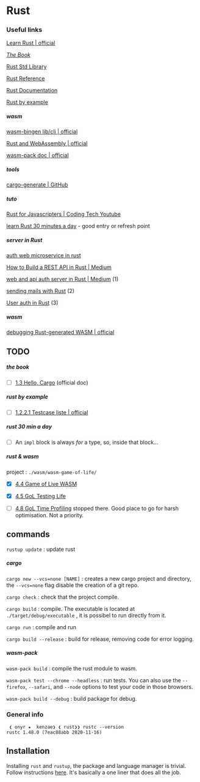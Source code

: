 # Rust

### Useful links

[Learn Rust | official](https://www.rust-lang.org/learn)

[*The Book*](https://doc.rust-lang.org/book/title-page.html)

[Rust Std Library](https://doc.rust-lang.org/std/index.html)

[Rust Reference](https://doc.rust-lang.org/reference/notation.html)

[Rust Documentation](https://doc.rust-lang.org/stable/)

[Rust by example](https://doc.rust-lang.org/stable/rust-by-example/index.html)

##### wasm

[wasm-bingen lib/cli | official](https://rustwasm.github.io/docs/wasm-bindgen/#introduction)

[Rust and WebAssembly | official](https://rustwasm.github.io/docs/book/introduction.html)

[wasm-pack doc | official](https://rustwasm.github.io/wasm-pack/book/introduction.html)

##### tools

[cargo-generate | GitHub](https://github.com/ashleygwilliams/cargo-generate)

##### tuto

[Rust for Javascripters | Coding Tech Youtube](https://youtu.be/ohuTy8MmbLc)

[learn Rust 30 minutes a day](https://fasterthanli.me/articles/a-half-hour-to-learn-rust) - good entry or refresh point

##### server in Rust

[auth web microservice in rust](https://gill.net.in/posts/auth-microservice-rust-actix-web1.0-diesel-complete-tutorial/)

[How to Build a REST API in Rust | Medium](https://medium.com/better-programming/rest-api-in-rust-step-by-step-guide-b8a6c5fcbff0)

[web and api auth server in Rust | Medium](https://medium.com/swlh/creating-a-web-and-api-authentication-service-in-rust-55d0b0a848d) (1)

[sending mails with Rust](https://medium.com/swlh/sending-emails-with-rust-162667ee40f6) (2)

[User auth in Rust](https://medium.com/swlh/user-authentication-in-rust-ee8116934d73) (3)

##### wasm

[debugging Rust-generated WASM | official](https://rustwasm.github.io/docs/wasm-bindgen/#introduction)


## TODO

##### the book

* [ ] [1.3 Hello, Cargo](https://doc.rust-lang.org/book/ch01-03-hello-cargo.html) (official doc)

##### rust by example

* [ ] [1.2.2.1 Testcase liste | official](https://doc.rust-lang.org/stable/rust-by-example/hello/print/print_display/testcase_list.html)

##### rust 30 min a day

* [ ] An `impl` block is always *for* a type, so, inside that block...

##### rust & wasm

project : `./wasm/wasm-game-of-life/`

* [X] [4.4 Game of Live WASM](https://rustwasm.github.io/docs/book/game-of-life/implementing.html#rust-implementation)
* [X] [4.5 GoL Testing Life](https://rustwasm.github.io/docs/book/game-of-life/testing.html)
* [ ] [4.8 GoL Time Profiling](https://rustwasm.github.io/docs/book/game-of-life/time-profiling.html) stopped there. Good place to go for harsh optimisation. Not a priority.


## commands

`rustup update` : update rust

##### cargo

`cargo new --vcs=none [NAME]` : creates a new cargo project and directory, the `--vcs=none` flag disable the creation of a git repo.

`cargo check` : check that the project compile.

`cargo build` : compile. The executable is located at `./target/debug/executable` , it is possibel to run directly from it.

`cargo run` : compile and run

`cargo build --release` : build for release, removing code for error logging.

##### wasm-pack

`wasm-pack build` : compile the rust module to wasm.

`wasm-pack test --chrome --headless` : run tests. You can also use the `--firefox`, `--safari`, and `--node` options to test your code in those browsers.

`wasm-pack build --debug` : build package for debug.

### General info

```shell
 ❮ onyr ★  kenzae❯ ❮ rust❯❯ rustc --version
rustc 1.48.0 (7eac88abb 2020-11-16)
```


## Installation

Installing `rust` and `rustup`, the package and language manager is trivial. Follow instructions [here](https://www.rust-lang.org/tools/install). It's basically a one liner that does all the job.
